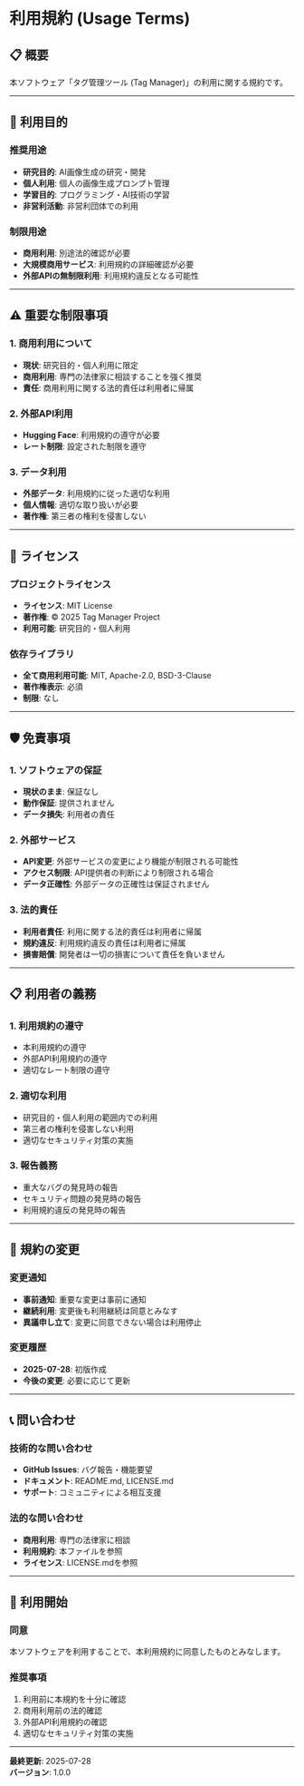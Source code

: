 # 利用規約 (Usage Terms)

## 📋 概要

本ソフトウェア「タグ管理ツール (Tag Manager)」の利用に関する規約です。

---

## 🎯 利用目的

### 推奨用途
- **研究目的**: AI画像生成の研究・開発
- **個人利用**: 個人の画像生成プロンプト管理
- **学習目的**: プログラミング・AI技術の学習
- **非営利活動**: 非営利団体での利用

### 制限用途
- **商用利用**: 別途法的確認が必要
- **大規模商用サービス**: 利用規約の詳細確認が必要
- **外部APIの無制限利用**: 利用規約違反となる可能性

---

## ⚠️ 重要な制限事項

### 1. 商用利用について
- **現状**: 研究目的・個人利用に限定
- **商用利用**: 専門の法律家に相談することを強く推奨
- **責任**: 商用利用に関する法的責任は利用者に帰属

### 2. 外部API利用
- **Hugging Face**: 利用規約の遵守が必要
- **レート制限**: 設定された制限を遵守

### 3. データ利用
- **外部データ**: 利用規約に従った適切な利用
- **個人情報**: 適切な取り扱いが必要
- **著作権**: 第三者の権利を侵害しない

---

## 📄 ライセンス

### プロジェクトライセンス
- **ライセンス**: MIT License
- **著作権**: © 2025 Tag Manager Project
- **利用可能**: 研究目的・個人利用

### 依存ライブラリ
- **全て商用利用可能**: MIT, Apache-2.0, BSD-3-Clause
- **著作権表示**: 必須
- **制限**: なし

---

## 🛡️ 免責事項

### 1. ソフトウェアの保証
- **現状のまま**: 保証なし
- **動作保証**: 提供されません
- **データ損失**: 利用者の責任

### 2. 外部サービス
- **API変更**: 外部サービスの変更により機能が制限される可能性
- **アクセス制限**: API提供者の判断により制限される場合
- **データ正確性**: 外部データの正確性は保証されません

### 3. 法的責任
- **利用者責任**: 利用に関する法的責任は利用者に帰属
- **規約違反**: 利用規約違反の責任は利用者に帰属
- **損害賠償**: 開発者は一切の損害について責任を負いません

---

## 📋 利用者の義務

### 1. 利用規約の遵守
- 本利用規約の遵守
- 外部API利用規約の遵守
- 適切なレート制限の遵守

### 2. 適切な利用
- 研究目的・個人利用の範囲内での利用
- 第三者の権利を侵害しない利用
- 適切なセキュリティ対策の実施

### 3. 報告義務
- 重大なバグの発見時の報告
- セキュリティ問題の発見時の報告
- 利用規約違反の発見時の報告

---

## 🔄 規約の変更

### 変更通知
- **事前通知**: 重要な変更は事前に通知
- **継続利用**: 変更後も利用継続は同意とみなす
- **異議申し立て**: 変更に同意できない場合は利用停止

### 変更履歴
- **2025-07-28**: 初版作成
- **今後の変更**: 必要に応じて更新

---

## 📞 問い合わせ

### 技術的な問い合わせ
- **GitHub Issues**: バグ報告・機能要望
- **ドキュメント**: README.md, LICENSE.md
- **サポート**: コミュニティによる相互支援

### 法的な問い合わせ
- **商用利用**: 専門の法律家に相談
- **利用規約**: 本ファイルを参照
- **ライセンス**: LICENSE.mdを参照

---

## 🎯 利用開始

### 同意
本ソフトウェアを利用することで、本利用規約に同意したものとみなします。

### 推奨事項
1. 利用前に本規約を十分に確認
2. 商用利用前の法的確認
3. 外部API利用規約の確認
4. 適切なセキュリティ対策の実施

---

**最終更新**: 2025-07-28  
**バージョン**: 1.0.0 